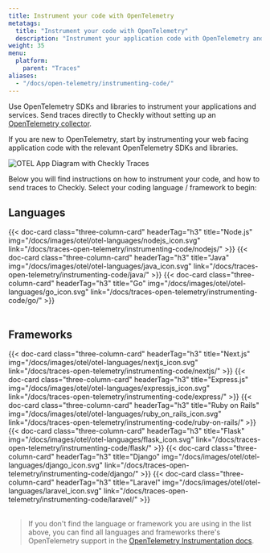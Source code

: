 ```yaml
---
title: Instrument your code with OpenTelemetry
metatags:
  title: "Instrument your code with OpenTelemetry"
  description: "Instrument your application code with OpenTelemetry and send traces to Checkly."
weight: 35
menu:
  platform:
    parent: "Traces"
aliases:
  - "/docs/open-telemetry/instrumenting-code/"
---
```


Use OpenTelemetry SDKs and libraries to instrument your applications and services. Send traces directly to Checkly without setting up an [OpenTelemetry collector](/learn/opentelemetry/what-is-the-otel-collector/).

If you are new to OpenTelemetry, start by instrumenting your web facing application code with the relevant OpenTelemetry SDKs and libraries.

![OTEL App Diagram with Checkly Traces](/docs/images/otel/checkly-traces-instrument-app-diagram.png)

<!--more-->
Below you will find instructions on how to instrument your code, and how to send traces to Checkly. Select your coding language / framework to begin:

## Languages

<div class="cards-list">
{{< doc-card
	class="three-column-card"
	headerTag="h3"
	title="Node.js"
	img="/docs/images/otel/otel-languages/nodejs_icon.svg"
	link="/docs/traces-open-telemetry/instrumenting-code/nodejs/"
>}}
{{< doc-card
	class="three-column-card"
	headerTag="h3"
	title="Java"
	img="/docs/images/otel/otel-languages/java_icon.svg"
	link="/docs/traces-open-telemetry/instrumenting-code/java/"
>}}
{{< doc-card
	class="three-column-card"
	headerTag="h3"
	title="Go"
	img="/docs/images/otel/otel-languages/go_icon.svg"
	link="/docs/traces-open-telemetry/instrumenting-code/go/"
>}}
</div>
<br>

## Frameworks

<div class="cards-list">
{{< doc-card
	class="three-column-card"
	headerTag="h3"
	title="Next.js"
	img="/docs/images/otel/otel-languages/nextjs_icon.svg"
	link="/docs/traces-open-telemetry/instrumenting-code/nextjs/"
>}}
{{< doc-card
	class="three-column-card"
	headerTag="h3"
	title="Express.js"
	img="/docs/images/otel/otel-languages/expressjs_icon.svg"
	link="/docs/traces-open-telemetry/instrumenting-code/express/"
>}}
{{< doc-card
	class="three-column-card"
	headerTag="h3"
	title="Ruby on Rails"
	img="/docs/images/otel/otel-languages/ruby_on_rails_icon.svg"
	link="/docs/traces-open-telemetry/instrumenting-code/ruby-on-rails/"
>}}
</div>
<div class="cards-list">
{{< doc-card
	class="three-column-card"
	headerTag="h3"
	title="Flask"
	img="/docs/images/otel/otel-languages/flask_icon.svg"
	link="/docs/traces-open-telemetry/instrumenting-code/flask/"
>}}
{{< doc-card
	class="three-column-card"
	headerTag="h3"
	title="Django"
	img="/docs/images/otel/otel-languages/django_icon.svg"
	link="/docs/traces-open-telemetry/instrumenting-code/django/"
>}}
{{< doc-card
	class="three-column-card"
	headerTag="h3"
	title="Laravel"
	img="/docs/images/otel/otel-languages/laravel_icon.svg"
	link="/docs/traces-open-telemetry/instrumenting-code/laravel/"
>}}
</div>
<br>

> If you don't find the language or framework you are using in the list above, you can find all languages and frameworks there's OpenTelemetry support in the [OpenTelemetry Instrumentation docs](https://opentelemetry.io/docs/languages/).